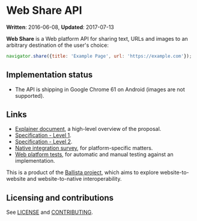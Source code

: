 # Web Share API

**Written**: 2016-06-08, **Updated**: 2017-07-13

**Web Share** is a Web platform API for sharing text, URLs and images to an
arbitrary destination of the user's choice:

```js
navigator.share({title: 'Example Page', url: 'https://example.com'});
```

## Implementation status

* The API is shipping in Google Chrome 61 on Android (images are not supported).

## Links

* [Explainer document](docs/explainer.md), a high-level overview of the proposal.
* [Specification - Level 1](https://wicg.github.io/web-share/).
* [Specification - Level 2](https://wicg.github.io/web-share/level-2/).
* [Native integration survey](docs/native.md), for platform-specific matters.
* [Web platform
  tests](https://github.com/w3c/web-platform-tests/tree/master/web-share), for
  automatic and manual testing against an implementation.

This is a product of the [Ballista
project](https://github.com/chromium/ballista), which aims to explore
website-to-website and website-to-native interoperability.

## Licensing and contributions

See [LICENSE](LICENSE.md) and [CONTRIBUTING](CONTRIBUTING.md).
